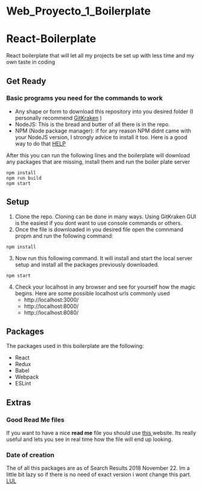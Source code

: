 # Web_Proyecto_1_Boilerplate
# React-Boilerplate
React boilerplate that will let all my projects be set up with less time and my own taste in coding

## Get Ready
### Basic programs you need for the commands to work
- Any shape or form to download this repository into you desired folder (I personally recommend [GitKraken](https://www.gitkraken.com/) )
- NodeJS: This is the bread and butter of all there is in the repo. 
- NPM (Node package manager): if for any reason NPM didnt came with your NodeJS version, I strongly advice to install it too. Here is a good way to do that [HELP](https://www.npmjs.com/) 


After this you can run the following lines and the boilerplate will download any packages that are missing, install them and run the boiler plate server

```
npm install
npm run build
npm start
```

## Setup  
1. Clone the repo. Cloning can be done in many ways. Using GitKraken GUI is the easiest if you dont want to use console commands or others.
2. Once the file is downloaded in you desired file open the comnmand propm and run the following command: 
```
npm install
```
3. Now run this following command. It will install and start the local server setup and install all the packages previously downloaded.
```
npm start
```
4. Check your localhost in any browser and see for yourself how the magic begins. Here are some possible localhost urls commonly used
    * http://localhost:3000/
    * http://localhost:8000/
    * http://localhost:8080/

## Packages 
The packages used in this boilerplate are the following: 
* React
* Redux
* Babel
* Webpack
* ESLint

## Extras
### Good Read Me files
If you want to have a nice **read me** file you should use [this ](https://dillinger.io/) website. Its really useful and lets you see in real time how the file will end up looking. 

### Date of creation
The of all this packages are as of Search Results 2018 November 22. Im a little bit lazy so if there is no need of exact version i wont change this part. [LUL](https://res.cloudinary.com/teepublic/image/private/s--cpZNQFc0--/t_Preview/b_rgb:ffffff,c_limit,f_jpg,h_630,q_90,w_630/v1524100575/production/designs/2604462_0.jpg)




